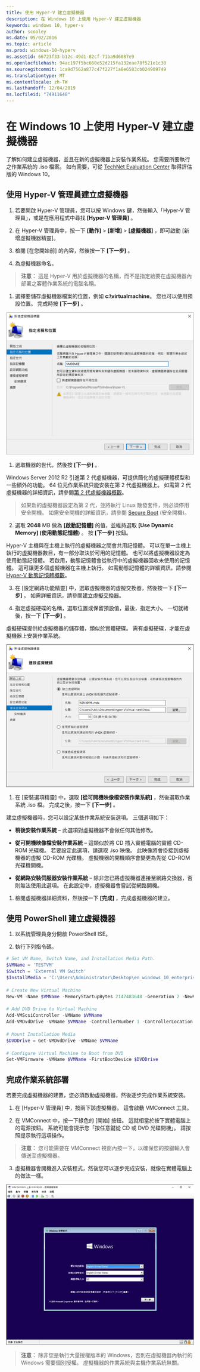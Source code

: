 ```yaml
---
title: 使用 Hyper-V 建立虛擬機器
description: 在 Windows 10 上使用 Hyper-V 建立虛擬機器
keywords: windows 10, hyper-v
author: scooley
ms.date: 05/02/2016
ms.topic: article
ms.prod: windows-10-hyperv
ms.assetid: 66723f33-b12c-49d1-82cf-71ba9d6087e9
ms.openlocfilehash: 94ac197f5bc660e52d215fa132eae78f521e1c30
ms.sourcegitcommit: 1ca9d7562a877c47f227f1a8e6583cb024909749
ms.translationtype: MT
ms.contentlocale: zh-TW
ms.lasthandoff: 12/04/2019
ms.locfileid: "74911648"
---
```

# <a name="create-virtual-machine-with-hyper-v-on-windows-10"></a>在 Windows 10 上使用 Hyper-V 建立虛擬機器

了解如何建立虛擬機器，並且在新的虛擬機器上安裝作業系統。  您需要所要執行之作業系統的 .iso 檔案。 如有需要，可從 [TechNet Evaluation Center](http://www.microsoft.com/evalcenter/) 取得評估版的 Windows 10。

## <a name="create-a-virtual-machine-with-hyper-v-manager"></a>使用 Hyper-V 管理員建立虛擬機器

1. 若要開啟 Hyper-V 管理員，您可以按 Windows 鍵，然後輸入「Hyper-V 管理員」，或是在應用程式中尋找 **\[Hyper-V 管理員\]** 。

1. 在 Hyper-V 管理員中，按一下 **\[動作\]**  >  **\[新增\]**  >  **\[虛擬機器\]** ，即可啟動 \[新增虛擬機器精靈\]。

1. 檢閱 \[在您開始前\] 的內容，然後按一下 **\[下一步\]** 。

1. 為虛擬機器命名。
  > **注意︰** 這是 Hyper-V 用於虛擬機器的名稱，而不是指定給要在虛擬機器內部署之客體作業系統的電腦名稱。

1. 選擇要儲存虛擬機器檔案的位置，例如 **c:\virtualmachine**。 您也可以使用預設位置。 完成時按 **[下一步]** 。

  ![](media/new_vm_upd.png)

1. 選取機器的世代，然後按 **[下一步]** 。  

  Windows Server 2012 R2 引進第 2 代虛擬機器，可提供簡化的虛擬硬體模型和一些額外的功能。 64 位元作業系統只能安裝在第 2 代虛擬機器上。 如需第 2 代虛擬機器的詳細資訊，請參閱[第 2 代虛擬機器概觀](<https://docs.microsoft.com/previous-versions/windows/it-pro/windows-server-2012-R2-and-2012/dn282285(v=ws.11)>)。
  
  > 如果新的虛擬機器設定為第 2 代，並將執行 Linux 散發套件，則必須停用安全開機。 如需安全開機的詳細資訊，請參閱 [Secure Boot](<https://docs.microsoft.com/previous-versions/windows/it-pro/windows-8.1-and-8/dn486875(v=ws.11)>) (安全開機)。

2. 選取 **2048** MB 做為 **\[啟動記憶體\]** 的值，並維持選取 **\[Use Dynamic Memory\] (使用動態記憶體)** 。 按 **[下一步]** 按鈕。

  Hyper-V 主機與在主機上執行的虛擬機器之間會共用記憶體。 可以在單一主機上執行的虛擬機器數目，有一部分取決於可用的記憶體。 也可以將虛擬機器設定為使用動態記憶體。 若啟用，動態記憶體會從執行中的虛擬機器回收未使用的記憶體。 這可讓更多個虛擬機器在主機上執行。 如需動態記憶體的詳細資訊，請參閱 [Hyper-V 動態記憶體概觀](https://docs.microsoft.com/previous-versions/windows/it-pro/windows-server-2012-R2-and-2012/hh831766(v=ws.11))。

3. 在 \[設定網路功能精靈\] 中，選取虛擬機器的虛擬交換器，然後按一下 **\[下一步\]** 。 如需詳細資訊，請參閱[建立虛擬交換器](connect-to-network.md)。

4. 指定虛擬硬碟的名稱，選取位置或保留預設值，最後，指定大小。 一切就緒後，按一下 **\[下一步\]** 。

  虛擬硬碟提供給虛擬機器的儲存體，類似於實體硬碟。 需有虛擬硬碟，才能在虛擬機器上安裝作業系統。
  
  ![](media/new_vhd_upd.png)

1. 在 \[安裝選項精靈\] 中，選取 **\[從可開機映像檔安裝作業系統\]** ，然後選取作業系統 .iso 檔。 完成之後，按一下 **\[下一步\]** 。

  建立虛擬機器時，您可以設定某些作業系統安裝選項。 三個選項如下：

  * **稍後安裝作業系統** – 此選項對虛擬機器不會做任何其他修改。

  * **從可開機映像檔安裝作業系統** – 這類似於將 CD 插入實體電腦的實體 CD-ROM 光碟機。 若要設定此選項，請選取 .iso 映像。 此映像將會掛接到虛擬機器的虛擬 CD-ROM 光碟機。 虛擬機器的開機順序會變更為先從 CD-ROM 光碟機開機。

  * **從網路安裝伺服器安裝作業系統** – 除非您已將虛擬機器連接至網路交換器，否則無法使用此選項。 在此設定中，虛擬機器會嘗試從網路開機。

1. 檢閱虛擬機器詳細資料，然後按一下 **\[完成\]** ，完成虛擬機器的建立。

## <a name="create-a-virtual-machine-with-powershell"></a>使用 PowerShell 建立虛擬機器

1. 以系統管理員身分開啟 PowerShell ISE。

2. 執行下列指令碼。

  ``` powershell
  # Set VM Name, Switch Name, and Installation Media Path.
  $VMName = 'TESTVM'
  $Switch = 'External VM Switch'
  $InstallMedia = 'C:\Users\Administrator\Desktop\en_windows_10_enterprise_x64_dvd_6851151.iso'

  # Create New Virtual Machine
  New-VM -Name $VMName -MemoryStartupBytes 2147483648 -Generation 2 -NewVHDPath "D:\Virtual Machines\$VMName\$VMName.vhdx" -NewVHDSizeBytes 53687091200 -Path "D:\Virtual Machines\$VMName" -SwitchName $Switch

  # Add DVD Drive to Virtual Machine
  Add-VMScsiController -VMName $VMName
  Add-VMDvdDrive -VMName $VMName -ControllerNumber 1 -ControllerLocation 0 -Path $InstallMedia

  # Mount Installation Media
  $DVDDrive = Get-VMDvdDrive -VMName $VMName

  # Configure Virtual Machine to Boot from DVD
  Set-VMFirmware -VMName $VMName -FirstBootDevice $DVDDrive
  ```

## <a name="complete-the-operating-system-deployment"></a>完成作業系統部署

若要完成虛擬機器的建置，您必須啟動虛擬機器，然後逐步完成作業系統安裝。

1. 在 \[Hyper-V 管理員\] 中，按兩下該虛擬機器。 這會啟動 VMConnect 工具。

2. 在 VMConnect 中，按一下綠色的 \[開始\] 按鈕。 這就相當於按下實體電腦上的電源按鈕。 系統可能會提示您「按任意鍵從 CD 或 DVD 光碟開機」。 請按照提示執行這項操作。

  > **注意︰** 您可能需要在 VMConnect 視窗內按一下，以確保您的按鍵輸入會傳送至虛擬機器。

3. 虛擬機器會開機進入安裝程式，然後您可以逐步完成安裝，就像在實體電腦上的做法一樣。

  ![](media/OSDeploy_upd.png) 

  > **注意︰** 除非您是執行大量授權版本的 Windows，否則在虛擬機器內執行的 Windows 需要個別授權。 虛擬機器的作業系統與主機作業系統無關。
